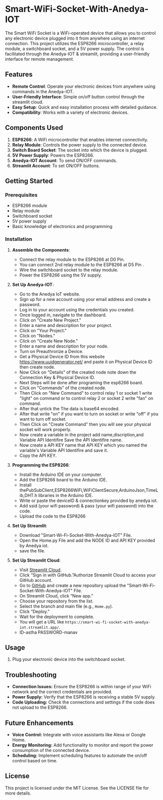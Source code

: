 # Smart-WiFi-Socket-With-Anedya-IOT 

The Smart WiFi Socket is a WiFi-operated device that allows you to control any electronic device plugged into it from anywhere using an internet connection. This project utilizes the ESP8266 microcontroller, a relay module, a switchboard socket, and a 5V power supply. The control is facilitated through the Anedya-IOT & streamlit, providing a user-friendly interface for remote management.

## Features

- **Remote Control**: Operate your electronic devices from anywhere using commands in the Anedya-IOT.
- **User-Friendly Interface**: Simple on/off button control through the streamlit cloud.
- **Easy Setup**: Quick and easy installation process with detailed guidance.
- **Compatibility**: Works with a variety of electronic devices.

## Components Used

1. **ESP8266**: A WiFi microcontroller that enables internet connectivity.
2. **Relay Module**: Controls the power supply to the connected device.
3. **Switch Board Socket**: The socket into which the device is plugged.
4. **5V Power Supply**: Powers the ESP8266.
5. **Anedya-IOT Account**: To send ON/OFF commands.
6. **Streamlit Account**: To set ON/OFF buttons.

## Getting Started

### Prerequisites

- ESP8266 module
- Relay module
- Switchboard socket
- 5V power supply
- Basic knowledge of electronics and programming

### Installation

1. **Assemble the Components**:
   - Connect the relay module to the ESP8266 at D0 Pin.
   - You can connect 2nd relay module to the ESP8266 at D5 Pin  .
   - Wire the switchboard socket to the relay module.
   - Power the ESP8266 using the 5V supply.

2. **Set Up Anedya-IOT**:  
   - Go to the Anedya IoT website.
   - Sign up for a new account using your email address and create a password.
   - Log in to your account using the credentials you created.
   - Once logged in, navigate to the dashboard.
   - Click on "Create New Project."
   - Enter a name and description for your project.
   - Click on "Your Project."
   - Click on "Nodes."
   - Click on "Create New Node."
   - Enter a name and description for your node.
   - Turn on Preauthrorize a Device.
   - Get a Physical Device ID from this website https://www.uuidgenerator.net/  and paste it on Physical Device ID then create node.
   - Now Click on "Details" of the created node note down the Connection Key & Physical Device ID.
   - Next Steps will be done after programing the esp8266 board.
   - Click on "Commands" of the created node.
   - Then Click on "New Command" to control relay 1 or socket 1 write "light" on command or to control relay 2 or socket 2 write "fan" on command.
   - After that untick the The data is base64 encoded.
   - After that write "on" if you want to turn on socket or write "off" if you want to turn off socket.
   - Then Click on "Create Command" then you will see your physical socket will work properly.
   - Now create a variable in the project add name,discription,and Variable API Identifire Save the API Identifire name.
   - Now create a API KEY name that API KEY which you named the variable's Variable API Identifire and save it.
   - Copy the API KEY.

3. **Programming the ESP8266**:
   - Install the Arduino IDE on your computer.
   - Add the ESP8266 board to the Arduino IDE.
   - Install thePubSubClient,ESP8266WiFi,WiFiClientSecure,ArduinoJson,TimeLib,DHT.h libraries in the Arduino IDE.
   - Write or paste the deviceID & connectionkey provided by anedya iot.
   - Add ssid (your wifi password) & pass (your wifi password) into the code.
   - Upload the code to the ESP8266
     
4. **Set Up  Streamlit**:
   - Download "Smart-Wi-Fi-Socket-With-Anedya-IOT" File.
   - Open the Home.py File and add the NODE ID and API KEY provided by Anedya iot.
   - save the file.

5. **Set Up  Streamlit Cloud**:
   - Visit [Streamlit Cloud](https://share.streamlit.io/).
   - Click “Sign in with GitHub.”Authorize Streamlit Cloud to access your GitHub account.
   - Go to [GitHub](https://github.com/) and create a new repository upload the "Smart-Wi-Fi-Socket-With-Anedya-IOT" File.
   - On Streamlit Cloud, click “New app.”
   - Choose your repository from the list.
   - Select the branch and main file (e.g., `Home.py`).
   - Click “Deploy.”
   - Wait for the deployment to complete.
   - You will get a URL like `https://smart-wi-fi-socket-with-anedya-iot.streamlit.app/`.
   - ID-astha PASSWORD-manav


## Usage

1. Plug your electronic device into the switchboard socket.


## Troubleshooting

- **Connection Issues:** Ensure the ESP8266 is within range of your WiFi network and the correct credentials are provided.
- **Power Supply:** Verify that the ESP8266 is receiving a stable 5V supply.
- **Code Uploading:** Check the connections and settings if the code does not upload to the ESP8266.


## Future Enhancements

- **Voice Control:** Integrate with voice assistants like Alexa or Google Home.
- **Energy Monitoring:** Add functionality to monitor and report the power consumption of the connected device.
- **Scheduling:** Implement scheduling features to automate the on/off control based on time.

## License

This project is licensed under the MIT License. See the LICENSE file for more details.
